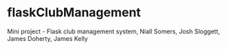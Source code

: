# flaskClubManagement
Mini project - Flask club management system, Niall Somers, Josh Sloggett, James Doherty, James Kelly
